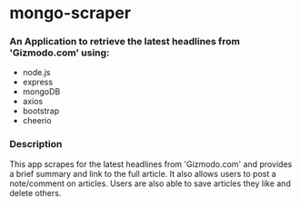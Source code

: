 # mongo-scraper


### An Application to retrieve the latest headlines from 'Gizmodo.com' using:
* node.js
* express
* mongoDB
* axios
* bootstrap
* cheerio

### Description
This app scrapes for the latest headlines from 'Gizmodo.com' and provides a brief summary and link to the full article. It also allows users to post a note/comment on articles. Users are also able to save articles they like and delete others.

